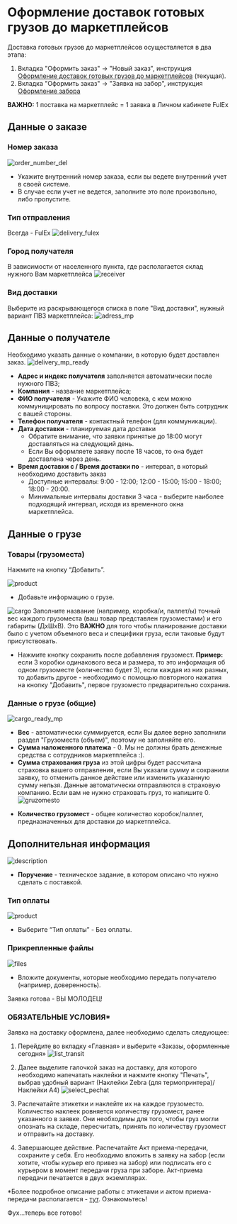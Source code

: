 # Оформление доставок готовых грузов до маркетплейсов

Доставка готовых грузов до маркетплейсов осуществляется в два этапа:

1. Вкладка "Оформить заказ" -> "Новый заказ", инструкция [Оформление доставок готовых грузов до маркетплейсов](delivery_ready_mp.md) (текущая).
2. Вкладка "Оформить заказ" -> "Заявка на забор", инструкция [Оформление забора](registration_cargo_pickup.md)

**ВАЖНО:** 1 поставка на маркетплейс = 1 заявка в Личном кабинете FulEx

## Данные о заказе

### Номер заказа

![order_number_del](img/order_number_del.png)
- Укажите внутренний номер заказа, если вы ведете внутренний учет в своей системе.
- В случае если учет не ведется, заполните это поле произвольно, либо пропустите.

### Тип отправления
Всегда - FulEx
![delivery_fulex](img/delivery_fulex.png) 
### Город получателя
В зависимости от населенного пункта, где располагается склад нужного Вам маркетплейса
![receiver](img/delivery_city_moscow.png)

### Вид доставки
Выберите из раскрывающегося списка в поле "Вид доставки", нужный вариант ПВЗ маркетплейса:
![adress_mp](img/adress_mp.png)

## Данные о получателе
Необходимо указать данные о компании, в которую будет доставлен заказ.
![delivery_mp_ready](img/delivery_mp_ready.png)
- **Адрес и индекс получателя** заполняется автоматически после нужного ПВЗ;
- **Компания** - название маркетплейса;
- **ФИО получателя** - Укажите ФИО человека, с кем можно коммуницировать по вопросу поставки. Это должен быть сотрудник с вашей стороны. 
- **Телефон получателя** - контактный телефон (для коммуникации).
- **Дата доставки** - планируемая дата доставки
  - Обратите внимание, что заявки принятые до 18:00 могут доставляться на следующий день.
  - Если Вы оформляете заявку после 18 часов, то она будет доставлена через день.
- **Время доставки с / Время доставки по** - интервал, в который необходимо доставить заказ
  - Доступные интервалы: 9:00 - 12:00; 12:00 - 15:00; 15:00 - 18:00; 18:00 - 20:00. 
  - Минимальные интервалы доставки 3 часа - выберите наиболее подходящий интервал, исходя из временного окна маркетплейса.
  
## Данные о грузе 
### Товары (грузоместа)
Нажмите на кнопку “Добавить”.

![product](img/product.png)

* Добавьте информацию о грузе. 

![cargo](img/cargo-spaces_data.png)
Заполните название (например, коробка/и, паллет/ы) точный вес каждого грузоместа (ваш товар представлен грузоместами) и его габариты (ДхШхВ). Это **ВАЖНО** для того чтобы планирование доставки было с учетом объемного веса и специфики груза, если таковые будут присутствовать. 

* Нажмите кнопку сохранить после добавления грузомест.
**Пример:** если 3 коробки одинакового веса и размера, то это информация об одном грузоместе (количество будет 3), если каждая из них разных, то добавить другое - необходимо с помощью повторного нажатия на кнопку "Добавить", первое грузоместо предварительно сохранив.

### Данные о грузе (общие)

![cargo_ready_mp](img/cargo_ready_mp.png)

* **Вес** - автоматически суммируется, если Вы далее верно заполнили раздел "Грузоместа (объем)", поэтому не заполняйте его.
* **Сумма наложенного платежа** - 0. Мы не должны брать денежные средства с сотрудников маркетплейса :). 
* **Сумма страхования груза** из этой цифры будет рассчитана страховка вашего отправления, если Вы указали сумму и сохранили заявку, то отменить данное действие или изменить указанную сумму нельзя. Данные автоматически отправляются в страховую компанию. Если вам не нужно страховать груз, то напишите 0.
![gruzomesto](img/gruzomesto.png) 
- **Количество грузомест** - общее количество коробок/паллет, предназначенных для доставки до маркетплейса. 

## Дополнительная информация

![description](img/description.png)
- **Поручение** - техническое задание, в котором описано что нужно сделать с поставкой.

### Тип оплаты

![product](img/payment_pickup.png)
- Выберите “Тип оплаты” - Без оплаты. 

### Прикрепленные файлы

![files](img/attached_files.png)
- Вложите документы, которые необходимо передать получателю (например, доверенность).

Заявка готова - ВЫ МОЛОДЕЦ!

### ОБЯЗАТЕЛЬНЫЕ УСЛОВИЯ* 
Заявка на доставку оформлена, далее необходимо сделать следующее:
1. Перейдите во вкладку «Главная» и выберите «Заказы, оформленные сегодня» 
![list_transit](img/list_transit.png)
2.	Далее выделите галочкой заказ на доставку, для которого необходимо напечатать наклейки и нажмите кнопку "Печать", выбрав удобный вариант (Наклейки Zebra (для термопринтера)/ Наклейки А4)
![select_pechat](img/select_pechat.png)

1. Распечатайте этикетки и наклейте их на каждое грузоместо. Количество наклеек ровняется количеству грузомест, ранее указанного в заявке. Они необходимы для того, чтобы груз могли опознать на складе, пересчитать, принять по количеству грузомест и отправить на доставку. 
2. Завершающее действие. Распечатайте Акт приема-передачи, сохраните у себя. Его необходимо вложить в заявку на забор (если хотите, чтобы курьер его привез на забор) или подписать его с курьером в момент передачи груза при заборе. Акт-приема передачи печатается в двух экземплярах.

 *Более подробное описание работы с этикетами и актом приема-передачи располагается - [тут](label_delivery.md). Ознакомьтесь! 
 
Фух...теперь все готово! 
